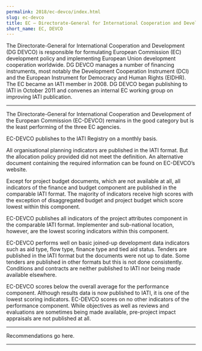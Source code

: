 ```yaml
---
permalink: 2018/ec-devco/index.html
slug: ec-devco
title: EC – Directorate-General for International Cooperation and Development (DG DEVCO)
short_name: EC, DEVCO
---
```


The Directorate-General for International Cooperation and Development (DG DEVCO) is responsible for formulating European Commission (EC) development policy and implementing European Union development cooperation worldwide. DG DEVCO manages a number of financing instruments, most notably the Development Cooperation Instrument (DCI) and the European Instrument for Democracy and Human Rights (EIDHR). The EC became an IATI member in 2008. DG DEVCO began publishing to IATI in October 2011 and convenes an internal EC working group on improving IATI publication. 

---

The Directorate-General for International Cooperation and Development of the European Commission (EC-DEVCO) remains in the good category but is the least performing of the three EC agencies. 

EC-DEVCO publishes to the IATI Registry on a monthly basis. 

All organisational planning indicators are published in the IATI format. But the allocation policy provided did not meet the definition. An alternative document containing the required information can be found on EC-DEVCO’s website. 

Except for project budget documents, which are not available at all, all indicators of the finance and budget component are published in the comparable IATI format. The majority of indicators receive high scores with the exception of disaggregated budget and project budget which score lowest within this component. 

EC-DEVCO publishes all indicators of the project attributes component in the comparable IATI format. Implementer and sub-national location, however, are the lowest scoring indicators within this component. 

EC-DEVCO performs well on basic joined-up development data indicators such as aid type, flow type, finance type and tied aid status. Tenders are published in the IATI format but the documents were not up to date. Some tenders are published in other formats but this is not done consistently. Conditions and contracts are neither published to IATI nor being made available elsewhere.

EC-DEVCO scores below the overall average for the performance component. Although results data is now published to IATI, it is one of the lowest scoring indicators. EC-DEVCO scores on no other indicators of the performance component. While objectives as well as reviews and evaluations are sometimes being made available, pre-project impact appraisals are not published at all. 


---

Recommendations go here.

---
